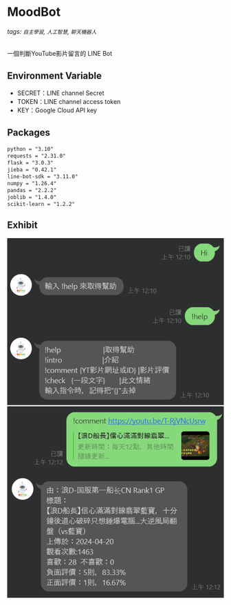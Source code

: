 # MoodBot
###### tags: `自主學習`, `人工智慧`, `聊天機器人`
一個判斷YouTube影片留言的 LINE Bot 
## Environment Variable
+ SECRET：LINE channel Secret
+ TOKEN：LINE channel access token
+ KEY：Google Cloud API key

## Packages
```
python = "3.10"
requests = "2.31.0"
flask = "3.0.3"
jieba = "0.42.1"
line-bot-sdk = "3.11.0"
numpy = "1.26.4"
pandas = "2.2.2"
joblib = "1.4.0"
scikit-learn = "1.2.2"
```
## Exhibit
![](./imgs/intro.png)
![](./imgs/comment.png)
